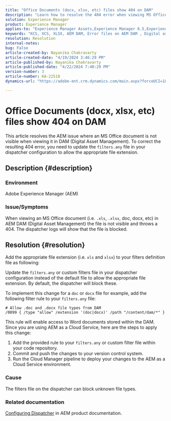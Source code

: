 ```yaml
---
title: "Office Documents (docx, xlsx, etc) files show 404 on DAM"
description: "Learn how to resolve the 404 error when viewing MS Office document in DAM. Update the filters.any file in your dispatcher configuration."
solution: Experience Manager
product: Experience Manager
applies-to: "Experience Manager Assets,Experience Manager 6.5,Experience Manager"
keywords: "KCS, XCS, XLSX, AEM DAM, Error files on AEM DAM , Digital asset management, doc, docx, office"
resolution: Resolution
internal-notes: 
bug: False
article-created-by: Nayanika Chakravarty
article-created-date: "4/19/2024 3:46:29 PM"
article-published-by: Nayanika Chakravarty
article-published-date: "4/22/2024 7:40:29 PM"
version-number: 3
article-number: KA-22518
dynamics-url: "https://adobe-ent.crm.dynamics.com/main.aspx?forceUCI=1&pagetype=entityrecord&etn=knowledgearticle&id=8b4533fb-63fe-ee11-a1ff-6045bd0065f9"

---
```

# Office Documents (docx, xlsx, etc) files show 404 on DAM


This article resolves the AEM issue where an MS Office document is not visible when viewing it in DAM (Digital Asset Management). To correct the resulting 404 error, you need to update the `filters.any` file in your dispatcher configuration to allow the appropriate file extension.

## Description {#description}


### Environment

Adobe Experience Manager (AEM)

### Issue/Symptoms

When viewing an MS Office document (i.e. `.xls`, `.xlsx`, doc, docx, etc) in AEM DAM (Digital Asset Management) the file is not visible and throws a 404. The dispatcher logs will show that the file is blocked.


## Resolution {#resolution}


Add the appropriate file extension (i.e. `xls` and `xlsx`) to your filters definition file as following:

Update the `filters.any` or custom filters file in your dispatcher configuration instead of the default file to allow the appropriate file extension. By default, the dispatcher will block these.

To implement this change for a `doc` or `docx` file for example, add the following filter rule to your `filters.any` file:


```
# Allow .doc and .docx file types from DAM
/0099 { /type "allow" /extension '(doc|docx)' /path "/content/dam/*" }
```


This rule will enable access to Word documents stored within the DAM. Since you are using AEM as a Cloud Service, here are the steps to apply this change:

1. Add the provided rule to your `filters.any` or custom filter file within your code repository.
2. Commit and push the changes to your version control system.
3. Run the Cloud Manager pipeline to deploy your changes to the AEM as a Cloud Service environment.


### Cause

The filters file on the dispatcher can block unknown file types.

### Related documentation

[Configuring Dispatcher](https://experienceleague.adobe.com/docs/experience-manager-dispatcher/using/configuring/dispatcher-configuration.html?lang=en) in AEM product documentation.
